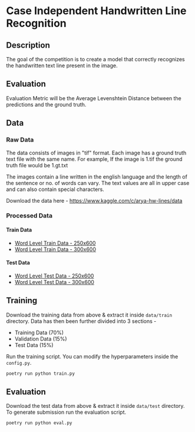 # Case Independent Handwritten Line Recognition

## Description
The goal of the competition is to create a model that correctly recognizes the handwritten text line present in the image.

## Evaluation
Evaluation Metric will be the Average Levenshtein Distance between the predictions and the ground truth.

## Data
### Raw Data
The data consists of images in "tif" format. Each image has a ground truth text file with the same name. For example, If the image is 1.tif the ground truth file would be 1.gt.txt

The images contain a line written in the english language and the length of the sentence or no. of words can vary. The text values are all in upper case and can also contain special characters.

Download the data here - https://www.kaggle.com/c/arya-hw-lines/data

### Processed Data
#### Train Data
* [Word Level Train Data - 250x600](https://www.kaggle.com/aditya08/ocr-crnn-train-word-split-250-600)
* [Word Level Train Data - 300x600](https://www.kaggle.com/aditya08/ocr-crnn-train-word-split-300-600)

#### Test Data
* [Word Level Test Data - 250x600](https://www.kaggle.com/aditya08/ocr-crnn-test-word-split-250-600)
* [Word Level Test Data - 300x600](https://www.kaggle.com/aditya08/ocr-crnn-test-word-split-300-600)

## Training
Download the training data from above & extract it inside `data/train` directory. Data has then been further divided into 3 sections -
* Training Data (70%)
* Validation Data (15%)
* Test Data (15%)

Run the training script. You can modify the hyperparameters inside the `config.py`.
```bash
poetry run python train.py
```

## Evaluation
Download the test data from above & extract it inside `data/test` directory. To generate submission run the evaluation script.
```bash
poetry run python eval.py
```
